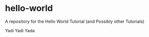# hello-world
A repository for the Hello World Tutorial (and Possibly other Tutorials)

Yadi Yadi Yada
